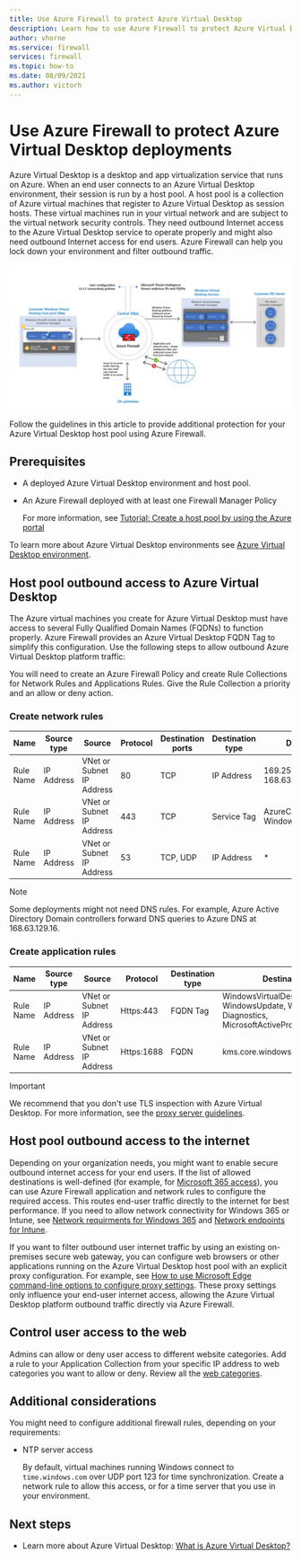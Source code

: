 ```yaml
---
title: Use Azure Firewall to protect Azure Virtual Desktop
description: Learn how to use Azure Firewall to protect Azure Virtual Desktop deployments
author: vhorne
ms.service: firewall
services: firewall
ms.topic: how-to
ms.date: 08/09/2021
ms.author: victorh
---
```


# Use Azure Firewall to protect Azure Virtual Desktop deployments

Azure Virtual Desktop is a desktop and app virtualization service that runs on Azure. When an end user connects to an Azure Virtual Desktop environment, their session is run by a host pool. A host pool is a collection of Azure virtual machines that register to Azure Virtual Desktop as session hosts. These virtual machines run in your virtual network and are subject to the virtual network security controls. They need outbound Internet access to the Azure Virtual Desktop service to operate properly and might also need outbound Internet access for end users. Azure Firewall can help you lock down your environment and filter outbound traffic.

[ ![Azure Virtual Desktop architecture](media/protect-windows-virtual-desktop/windows-virtual-desktop-architecture-diagram.png) ](media/protect-windows-virtual-desktop/windows-virtual-desktop-architecture-diagram.png#lightbox)

Follow the guidelines in this article to provide additional protection for your Azure Virtual Desktop host pool using Azure Firewall.

## Prerequisites


 - A deployed Azure Virtual Desktop environment and host pool.
 - An Azure Firewall deployed with at least one Firewall Manager Policy 

   For more information, see [Tutorial: Create a host pool by using the Azure portal](../virtual-desktop/create-host-pools-azure-marketplace.md)

To learn more about Azure Virtual Desktop environments see [Azure Virtual Desktop environment](../virtual-desktop/environment-setup.md).

## Host pool outbound access to Azure Virtual Desktop

The Azure virtual machines you create for Azure Virtual Desktop must have access to several Fully Qualified Domain Names (FQDNs) to function properly. Azure Firewall provides an Azure Virtual Desktop FQDN Tag to simplify this configuration. Use the following steps to allow outbound Azure Virtual Desktop platform traffic:

You will need to create an Azure Firewall Policy and create Rule Collections for Network Rules and Applications Rules. Give the Rule Collection a priority and an allow or deny action. 

### Create network rules

| Name | Source type | Source | Protocol | Destination ports | Destination type | Destination |
| --- | --- | --- | --- | --- | --- | --- |
| Rule Name | IP Address | VNet or Subnet IP Address | 80 | TCP |  IP Address | 169.254.169.254, 168.63.129.16 |
| Rule Name | IP Address | VNet or Subnet IP Address | 443 | TCP | Service Tag | AzureCloud, WindowsVirtualDesktop |
| Rule Name | IP Address | VNet or Subnet IP Address | 53 | TCP, UDP | IP Address | * |

> [!NOTE]
> Some deployments might not need DNS rules. For example, Azure Active Directory Domain controllers forward DNS queries to Azure DNS at 168.63.129.16.

### Create application rules 

| Name | Source type | Source | Protocol | Destination type | Destination|
| --- | --- | --- | --- | --- | --- |
| Rule Name | IP Address | VNet or Subnet IP Address | Https:443 | FQDN Tag | WindowsVirtualDesktop, WindowsUpdate, Windows Diagnostics, MicrosoftActiveProtectionService |
| Rule Name | IP Address | VNet or Subnet IP Address | Https:1688 | FQDN | kms.core.windows.net |


> [!IMPORTANT]
> We recommend that you don't use TLS inspection with Azure Virtual Desktop. For more information, see the [proxy server guidelines](../virtual-desktop/proxy-server-support.md#dont-use-ssl-termination-on-the-proxy-server).

## Host pool outbound access to the internet

Depending on your organization needs, you might want to enable secure outbound internet access for your end users. If the list of allowed destinations is well-defined (for example, for [Microsoft 365 access](/microsoft-365/enterprise/microsoft-365-ip-web-service)), you can use Azure Firewall application and network rules to configure the required access. This routes end-user traffic directly to the internet for best performance. If you need to allow network connectivity for Windows 365 or Intune, see [Network requirments for Windows 365](/windows-365/requirements-network#allow-network-connectivity) and [Network endpoints for Intune](/mem/intune/fundamentals/intune-endpoints).

If you want to filter outbound user internet traffic by using an existing on-premises secure web gateway, you can configure web browsers or other applications running on the Azure Virtual Desktop host pool with an explicit proxy configuration. For example, see [How to use Microsoft Edge command-line options to configure proxy settings](/deployedge/edge-learnmore-cmdline-options-proxy-settings). These proxy settings only influence your end-user internet access, allowing the Azure Virtual Desktop platform outbound traffic directly via Azure Firewall. 

## Control user access to the web

Admins can allow or deny user access to different website categories. Add a rule to your Application Collection from your specific IP address to web categories you want to allow or deny. Review all the [web categories](web-categories.md). 

## Additional considerations

You might need to configure additional firewall rules, depending on your requirements:

- NTP server access

  By default, virtual machines running Windows connect to `time.windows.com` over UDP port 123 for time synchronization. Create a network rule to allow this access, or for a time server that you use in your environment.

## Next steps

- Learn more about Azure Virtual Desktop: [What is Azure Virtual Desktop?](../virtual-desktop/overview.md)
